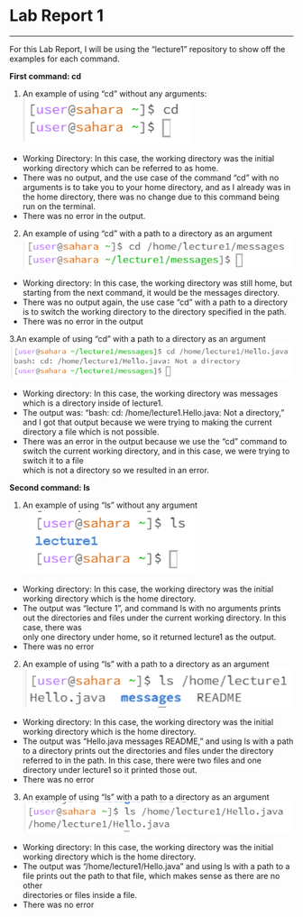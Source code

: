 # Lab Report 1
***
For this Lab Report, I will be using the “lecture1” repository to show off the examples for each command.

**First command: cd**
1. An example of using “cd” without any arguments:
![Image](cd_ex1.png)	
* Working Directory: In this case, the working directory was the initial working directory which can be referred to as home.
* There was no output, and the use case of the command “cd” with no arguments is to take you to your home directory, and as I already was in the home directory, there   was no change due to this command being run on the terminal.
* There was no error in the output.

2. An example of using “cd” with a path to a directory as an argument
![Image](cd_ex2.png)	
* Working directory: In this case, the working directory was still home, but starting from the next command, it would be the messages directory.
* There was no output again, the use case “cd” with a path to a directory is to switch the working directory to the directory specified in the path.
* There was no error in the output

3.An example of using “cd” with a path to a directory as an argument
![Image](cd_ex3.png)	
* Working directory: In this case, the working directory was messages which is a directory inside of lecture1. 
* The output was: “bash: cd: /home/lecture1.Hello.java: Not a directory,” and I got that output because we were trying to making the current directory a file which 
  is not possible.
* There was an error in the output because we use the “cd” command to switch the current working directory, and in this case, we were trying to switch it to a file   
  which is not a directory so we resulted in an error.

**Second command: ls**
1. An example of using “ls” without any argument
![Image](ls_ex1.png)	
* Working directory: In this case, the working directory was the initial working directory which is the home directory.
* The output was “lecture 1”, and command ls with no arguments prints out the directories and files under the current working directory. In this case, there was   
  only one directory under home, so it returned lecture1 as the output.
* There was no error

2. An example of using “ls” with a path to a directory as an argument
![Image](ls_ex2.png)
* Working directory: In this case, the working directory was the initial working directory which is the home directory.
* The output was “Hello.java messages README,” and using ls with a path to a directory prints out the directories and files under the directory referred to in the 
  path. In this case, there were two files and one directory under lecture1 so it printed those out.
* There was no error

3. An example of using “ls” with a path to a directory as an argument
![Image](ls_ex3.png)
* Working directory: In this case, the working directory was the initial working directory which is the home directory.
* The output was “/home/lecture1/Hello.java” and using ls with a path to a file prints out the path to that file, which makes sense as there are no other     
  directories or files inside a file.
* There was no error


